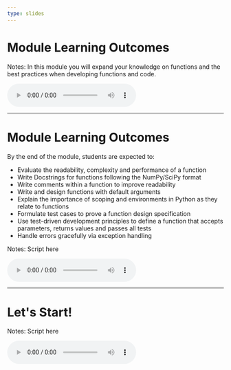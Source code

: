 ```yaml
---
type: slides
---
```


# Module Learning Outcomes

Notes: In this module you will expand your knowledge on functions and the best practices when developing functions and code.

<html>
<audio controls >
  <source src="/placeholder_audio.mp3" />
</audio></html>

---

# Module Learning Outcomes

By the end of the module, students are expected to:

- Evaluate the readability, complexity and performance of a function
- Write Docstrings for functions following the NumPy/SciPy format
- Write comments within a function to improve readability
- Write and design functions with default arguments
- Explain the importance of scoping and environments in Python as they relate to functions
- Formulate test cases to prove a function design specification
- Use test-driven development principles to define a function that accepts parameters, returns values and passes all tests
- Handle errors gracefully via exception handling

Notes: Script here
<html>
<audio controls >
  <source src="/placeholder_audio.mp3" />
</audio></html>

---

# Let's Start!

Notes: Script here
<html>
<audio controls >
  <source src="/placeholder_audio.mp3" />
</audio></html>
